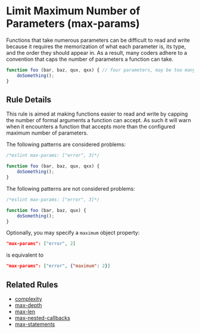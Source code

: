 # Limit Maximum Number of Parameters (max-params)

Functions that take numerous parameters can be difficult to read and write because it requires the memorization of what each parameter is, its type, and the order they should appear in. As a result, many coders adhere to a convention that caps the number of parameters a function can take.

```js
function foo (bar, baz, qux, qxx) { // four parameters, may be too many
    doSomething();
}
```

## Rule Details

This rule is aimed at making functions easier to read and write by capping the number of formal arguments a function can accept. As such it will warn when it encounters a function that accepts more than the configured maximum number of parameters.

The following patterns are considered problems:

```js
/*eslint max-params: ["error", 3]*/

function foo (bar, baz, qux, qxx) {
    doSomething();
}
```

The following patterns are not considered problems:

```js
/*eslint max-params: ["error", 3]*/

function foo (bar, baz, qux) {
    doSomething();
}
```

Optionally, you may specify a `maximum` object property:

```json
"max-params": ["error", 2]
```

is equivalent to

```json
"max-params": ["error", {"maximum": 2}]
```


## Related Rules

* [complexity](complexity.md)
* [max-depth](max-depth.md)
* [max-len](max-len.md)
* [max-nested-callbacks](max-nested-callbacks.md)
* [max-statements](max-statements.md)
